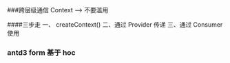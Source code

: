 ###跨层级通信 Context --> 不要滥用

####三步走
一、 createContext()
二、通过 Provider 传递
三、通过 Consumer 使用

### antd3 form 基于 hoc
